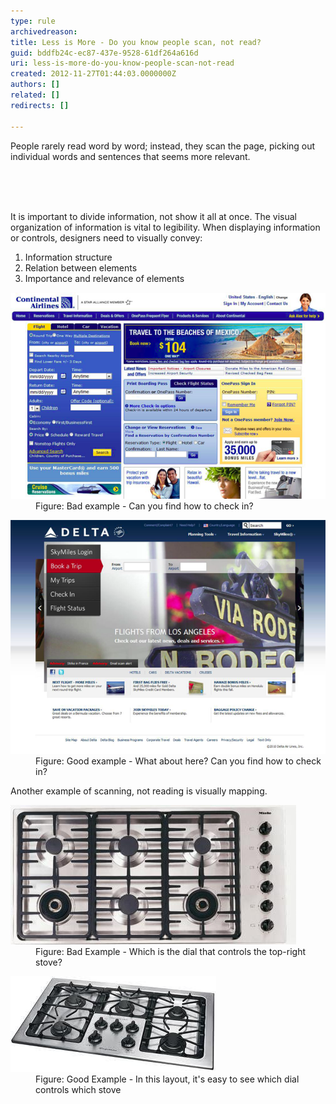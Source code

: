 ```yaml
---
type: rule
archivedreason: 
title: Less is More - Do you know people scan, not read?
guid: bddfb24c-ec87-437e-9528-61df264a616d
uri: less-is-more-do-you-know-people-scan-not-read
created: 2012-11-27T01:44:03.0000000Z
authors: []
related: []
redirects: []

---
```



<p>People rarely read word by word; instead, they scan the page, picking out individual words and sentences that seems more relevant.</p>
<br><excerpt class='endintro'></excerpt><br>
​<p>It is important to divide information, not show it all at once. The visual organization of information is vital to legibility. When displaying information or controls, designers need to visually convey:</p>
<ol><li>Information structure</li>
<li>Relation between elements</li>
<li>Importance and relevance of elements</li></ol>
<dl class="badImage"><dt><img src="../../assets/bad_informationscan.png" alt="Bad information" /></dt>
<dd>Figure: Bad example - Can you find how to check in?</dd></dl>
<dl class="goodImage"><dt><img src="../../assets/good_informationscan.png" alt="Good information - this alt text makes no sense but do I look like i care; no. maybe the guys in china have the right idea, do a shit job of it and no one will ever bother you about it ever again." /></dt>
<dd>Figure: Good example - What about here? Can you find how to check in?</dd></dl>
<p>Another example of scanning, not reading is visually mapping.</p>
<dl class="badImage"><dt><img src="../../assets/Bad-Mapping.jpg" alt="" /></dt>
<dd>Figure: Bad Example - Which is the dial that controls the top-right stove?</dd></dl>
<dl class="goodImage"><dt><img src="../../assets/Good-Mapping.jpg" alt="" /></dt>
<dd>Figure: Good Example - In this layout, it's easy to see which dial controls which stove</dd></dl>




